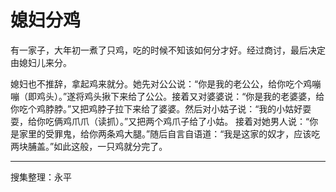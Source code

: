 # 媳妇分鸡

有一家子，大年初一煮了只鸡，吃的时候不知该如何分才好。经过商讨，最后决定由媳妇儿来分。

媳妇也不推辞，拿起鸡来就分。她先对公公说：“你是我的老公公，给你吃个鸡嘣嘣（即鸡头）。”遂将鸡头揪下来给了公公。接着又对婆婆说：“你是我的老婆婆，给你吃个鸡脖脖。”又把鸡脖子拉下来给了婆婆。然后对小姑子说：“我的小姑好耍耍，给你吃俩鸡爪爪（读抓）。”又把两个鸡爪子给了小姑。
接着对她男人说：“你是家里的受罪鬼，给你两条鸡大腿。”随后自言自语道：“我是这家的奴才，应该吃两块脯盖。”如此这般，一只鸡就分完了。

---

搜集整理：永平
